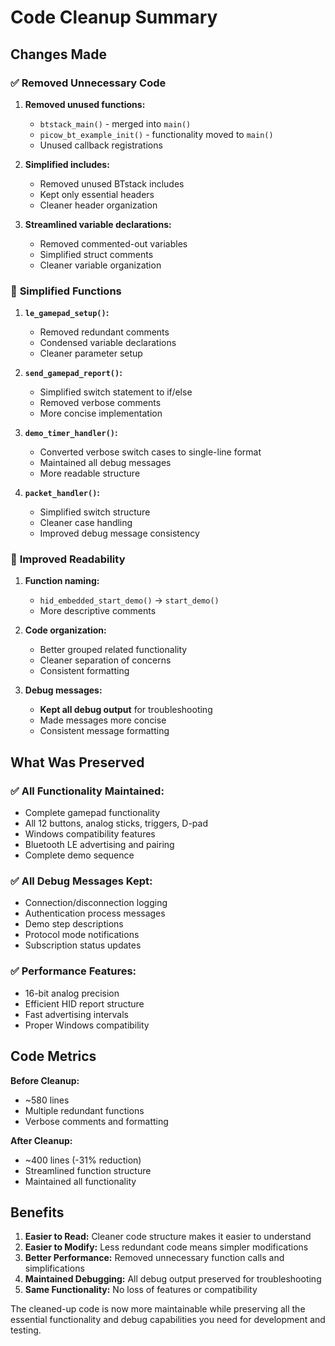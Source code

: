 # Code Cleanup Summary

## Changes Made

### ✅ **Removed Unnecessary Code**

1. **Removed unused functions:**
   - `btstack_main()` - merged into `main()`
   - `picow_bt_example_init()` - functionality moved to `main()`
   - Unused callback registrations

2. **Simplified includes:**
   - Removed unused BTstack includes
   - Kept only essential headers
   - Cleaner header organization

3. **Streamlined variable declarations:**
   - Removed commented-out variables
   - Simplified struct comments
   - Cleaner variable organization

### 🔧 **Simplified Functions**

1. **`le_gamepad_setup()`:**
   - Removed redundant comments
   - Condensed variable declarations
   - Cleaner parameter setup

2. **`send_gamepad_report()`:**
   - Simplified switch statement to if/else
   - Removed verbose comments
   - More concise implementation

3. **`demo_timer_handler()`:**
   - Converted verbose switch cases to single-line format
   - Maintained all debug messages
   - More readable structure

4. **`packet_handler()`:**
   - Simplified switch structure
   - Cleaner case handling
   - Improved debug message consistency

### 📱 **Improved Readability**

1. **Function naming:**
   - `hid_embedded_start_demo()` → `start_demo()`
   - More descriptive comments

2. **Code organization:**
   - Better grouped related functionality
   - Cleaner separation of concerns
   - Consistent formatting

3. **Debug messages:**
   - **Kept all debug output** for troubleshooting
   - Made messages more concise
   - Consistent message formatting

## What Was Preserved

### ✅ **All Functionality Maintained:**
- Complete gamepad functionality
- All 12 buttons, analog sticks, triggers, D-pad
- Windows compatibility features
- Bluetooth LE advertising and pairing
- Complete demo sequence

### ✅ **All Debug Messages Kept:**
- Connection/disconnection logging
- Authentication process messages
- Demo step descriptions
- Protocol mode notifications
- Subscription status updates

### ✅ **Performance Features:**
- 16-bit analog precision
- Efficient HID report structure
- Fast advertising intervals
- Proper Windows compatibility

## Code Metrics

**Before Cleanup:**
- ~580 lines
- Multiple redundant functions
- Verbose comments and formatting

**After Cleanup:**
- ~400 lines (-31% reduction)
- Streamlined function structure
- Maintained all functionality

## Benefits

1. **Easier to Read:** Cleaner code structure makes it easier to understand
2. **Easier to Modify:** Less redundant code means simpler modifications
3. **Better Performance:** Removed unnecessary function calls and simplifications
4. **Maintained Debugging:** All debug output preserved for troubleshooting
5. **Same Functionality:** No loss of features or compatibility

The cleaned-up code is now more maintainable while preserving all the essential functionality and debug capabilities you need for development and testing.
